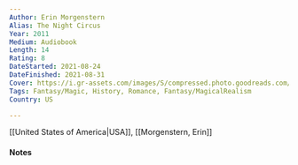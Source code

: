 ```yaml
---
Author: Erin Morgenstern
Alias: The Night Circus
Year: 2011
Medium: Audiobook
Length: 14
Rating: 8
DateStarted: 2021-08-24
DateFinished: 2021-08-31
Cover: https://i.gr-assets.com/images/S/compressed.photo.goodreads.com/books/1479361717l/12606483.jpg
Tags: Fantasy/Magic, History, Romance, Fantasy/MagicalRealism
Country: US

---
```

[[United States of America|USA]], [[Morgenstern, Erin]]
#### Notes